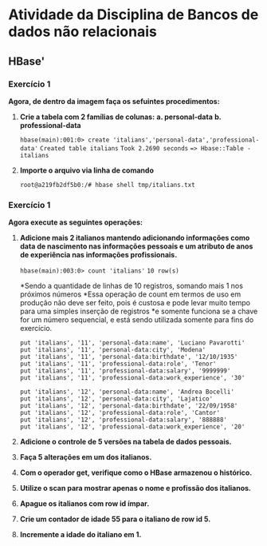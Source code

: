 # Atividade da Disciplina de Bancos de dados não relacionais

## HBase'

### Exercício 1

**Agora, de dentro da imagem faça os sefuintes procedimentos:**
1. **Crie a tabela com 2 famílias de colunas:**
	**a. personal-data**
	**b. professional-data**

	`hbase(main):001:0> create 'italians','personal-data','professional-data'`
	`Created table italians`
	`Took 2.2690 seconds`
	`=> Hbase::Table - italians`


2. **Importe o arquivo via linha de comando**
	
	`root@a219fb2df5b0:/# hbase shell tmp/italians.txt`



### Exercício 1
**Agora execute as seguintes operações:**


1. **Adicione mais 2 italianos mantendo adicionando informações como data de nascimento nas informações pessoais e um atributo de anos de experiência nas informações profissionais.**
	
	`hbase(main):003:0> count 'italians'`
	`10 row(s)`
	
	*Sendo a quantidade de linhas de 10 registros, somando mais 1 nos próximos números
	*Essa operação de count em termos de uso em produção não deve ser feito, pois é custosa e pode levar muito tempo para uma simples inserção de registros
	*e somente funciona se a chave for um número sequencial, e está sendo utilizada somente para fins do exercício.
	
	`put 'italians', '11', 'personal-data:name', 'Luciano Pavarotti'`  
	`put 'italians', '11', 'personal-data:city', 'Modena'`  
	`put 'italians', '11', 'personal-data:birthdate', '12/10/1935'`  
	`put 'italians', '11', 'professional-data:role', 'Tenor'`  
	`put 'italians', '11', 'professional-data:salary', '9999999'`  
	`put 'italians', '11', 'professional-data:work_experience', '30'`  
	  
	`put 'italians', '12', 'personal-data:name', 'Andrea Bocelli'`  
	`put 'italians', '12', 'personal-data:city', 'Lajatico'`  
	`put 'italians', '12', 'personal-data:birthdate', '22/09/1958'`  
	`put 'italians', '12', 'professional-data:role', 'Cantor'`  
	`put 'italians', '12', 'professional-data:salary', '888888'`  
	`put 'italians', '12', 'professional-data:work_experience', '20'`  

2. **Adicione o controle de 5 versões na tabela de dados pessoais.**
3. **Faça 5 alterações em um dos italianos.**
4. **Com o operador get, verifique como o HBase armazenou o histórico.**
5. **Utilize o scan para mostrar apenas o nome e profissão dos italianos.**
6. **Apague os italianos com row id ímpar.**
7. **Crie um contador de idade 55 para o italiano de row id 5.**
8. **Incremente a idade do italiano em 1.**


